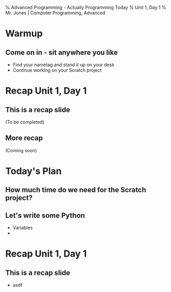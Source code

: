 % Advanced Programming - Actually Programming Today
% Unit 1, Day 1
% Mr. Jones | Computer Programming, Advanced


# Warmup

## Come on in - sit anywhere you like
* Find your nametag and stand it up on your desk
* Continue working on your Scratch project

# Recap Unit 1, Day 1

## This is a recap slide
(To be completed)

## More recap
(Coming soon)


# Today's Plan

## How much time do we need for the Scratch project?


## Let's write some Python
- Variables
- 




# Recap Unit 1, Day 1



## This is a recap slide
- asdf

